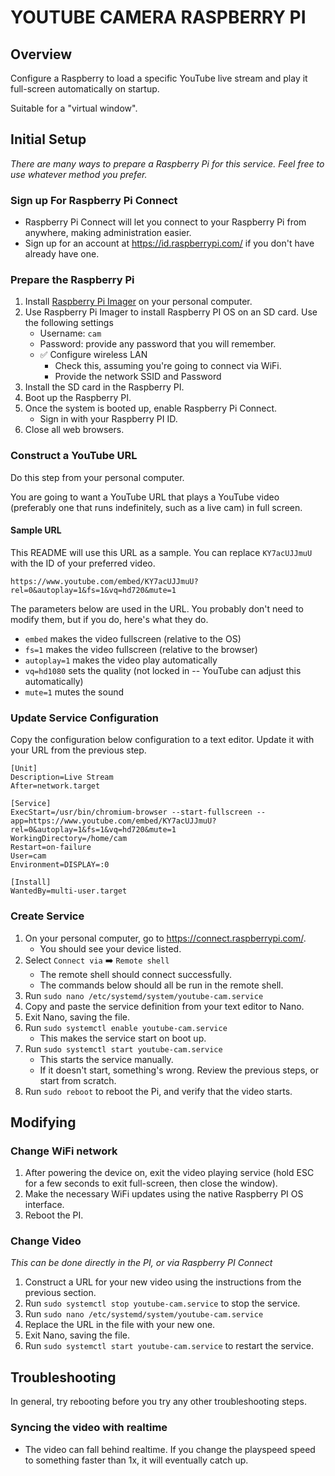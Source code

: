 # YOUTUBE CAMERA RASPBERRY PI

## Overview

Configure a Raspberry to load a specific YouTube live stream and play it full-screen automatically on startup.

Suitable for a "virtual window".

## Initial Setup

_There are many ways to prepare a Raspberry Pi for this service. Feel free to use whatever method you prefer._

### Sign up For Raspberry Pi Connect

* Raspberry Pi Connect will let you connect to your Raspberry Pi from anywhere, making administration easier.
* Sign up for an account at <https://id.raspberrypi.com/> if you don't have already have one.

### Prepare the Raspberry Pi

1. Install [Raspberry Pi Imager](https://www.raspberrypi.com/software/) on your personal computer.
2. Use Raspberry Pi Imager to install Raspberry PI OS on an SD card. Use the following settings
    * Username: `cam`
    * Password: provide any password that you will remember.
    * ✅ Configure wireless LAN
        * Check this, assuming you're going to connect via WiFi.
        * Provide the network SSID and Password
3. Install the SD card in the Raspberry PI.
4. Boot up the Raspberry PI.
5. Once the system is booted up, enable Raspberry Pi Connect.
    * Sign in with your Raspberry PI ID.
6. Close all web browsers.

### Construct a YouTube URL

Do this step from your personal computer.

You are going to want a YouTube URL that plays a YouTube video (preferably one that runs indefinitely, such as a live cam) in full screen.

#### Sample URL

This README will use this URL as a sample. You can replace `KY7acUJJmuU` with the ID of your preferred video.

```none
https://www.youtube.com/embed/KY7acUJJmuU?rel=0&autoplay=1&fs=1&vq=hd720&mute=1
```

The parameters below are used in the URL. You probably don't need to modify them, but if you do, here's what they do.

* `embed` makes the video fullscreen (relative to the OS)
* `fs=1` makes the video fullscreen (relative to the browser)
* `autoplay=1` makes the video play automatically
* `vq=hd1080` sets the quality (not locked in -- YouTube can adjust this automatically)
* `mute=1` mutes the sound

### Update Service Configuration

Copy the configuration below configuration to a text editor. Update it with your URL from the previous step.

```console
[Unit]
Description=Live Stream
After=network.target

[Service]
ExecStart=/usr/bin/chromium-browser --start-fullscreen --app=https://www.youtube.com/embed/KY7acUJJmuU?rel=0&autoplay=1&fs=1&vq=hd720&mute=1
WorkingDirectory=/home/cam
Restart=on-failure
User=cam
Environment=DISPLAY=:0

[Install]
WantedBy=multi-user.target
```

### Create Service

1. On your personal computer, go to <https://connect.raspberrypi.com/>.
    * You should see your device listed.
2. Select `Connect via` ➡️ `Remote shell`
    * The remote shell should connect successfully.
    * The commands below should all be run in the remote shell.
3. Run `sudo nano /etc/systemd/system/youtube-cam.service`
4. Copy and paste the service definition from your text editor to Nano.
5. Exit Nano, saving the file.
6. Run `sudo systemctl enable youtube-cam.service`
    * This makes the service start on boot up.
7. Run `sudo systemctl start youtube-cam.service`
    * This starts the service manually.
    * If it doesn't start, something's wrong. Review the previous steps, or start from scratch.
8. Run `sudo reboot` to reboot the Pi, and verify that the video starts.

## Modifying

### Change WiFi network

1. After powering the device on, exit the video playing service (hold ESC for a few seconds to exit full-screen, then close the window).
2. Make the necessary WiFi updates using the native Raspberry PI OS interface.
3. Reboot the PI.

### Change Video

_This can be done directly in the PI, or via Raspberry PI Connect_

1. Construct a URL for your new video using the instructions from the previous section.
2. Run `sudo systemctl stop youtube-cam.service` to stop the service.
3. Run `sudo nano /etc/systemd/system/youtube-cam.service`
4. Replace the URL in the file with your new one.
5. Exit Nano, saving the file.
6. Run `sudo systemctl start youtube-cam.service` to restart the service.

## Troubleshooting

In general, try rebooting before you try any other troubleshooting steps.

### Syncing the video with realtime

* The video can fall behind realtime. If you change the playspeed speed to something faster than 1x, it will eventually catch up.

